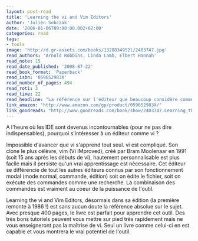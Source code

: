 ```yaml
---
layout: post-read
title: 'Learning the vi and Vim Editors'
author: 'Julien Sobczak'
date: '2006-01-06T09:00:00.002+02:00'
categories: read
tags:
- tools
image: 'http://d.gr-assets.com/books/1328834952l/2403747.jpg'
read_authors: 'Arnold Robbins, Linda Lamb, Elbert Hannah'
read_note: 15
read_date_published: '2008-07-22'
read_book_format: 'Paperback'
read_isbn: '059652983X'
read_number_of_pages: 494
read_roti: 3
read_time: 22
read_headline: "La référence sur l'éditeur que beaucoup considère comme le meilleur qui n'ait jamais existé. Difficile de pouvoir contredire ces propos sans avoir lu ce livre et encore plus difficile de contredire ces propos une fois que vous l'aurez lu, tant on est bluffé par la puissance de vi, une merveille d'ingéniosité."
link_amazon: "http://www.amazon.com/gp/product/059652983X/"
link_goodreads: "http://www.goodreads.com/book/show/2403747.Learning_the_vi_and_Vim_Editors"
---
```



A l'heure où les IDE sont devenus incontournables (pour ne pas dire indispensables), pourquoi s'intéresser à un éditeur comme vi ?

Impossible d'avancer que vi s'apprend tout seul. vi est compliqué. Son clone le plus célèvre, vim (Vi IMproved), créé par Bram Moolenaar en 1991 (soit 15 ans après les débuts de vi), hautement personnalisable est plus facile mais il persiste qu'un vrai apprentissage est nécessaire. Cet éditeur se différencie de tout les autres éditeurs connus par son fonctionnement modal (mode normal, commande, édition) soit on édite le fichier, soit on exécute des commandes comme une recherche. La combinaison des commandes est vraiment au coeur de la puissance de l'outil.

Learning the vi and Vim Editors, désormais dans sa édition (la première remonte à 1986 !) est sans aucun doute la référence absolue sur le sujet. Avec presque 400 pages, le livre est parfait pour apprendre cet outil. Des très bons tutoriels peuvent vous mettre sur pied très rapidement mais ne vous enseigneront pas la maîtrise de vi. Seul un livre comme celui-ci en est capable et vous montrera le vrai potentiel de l'outil.

